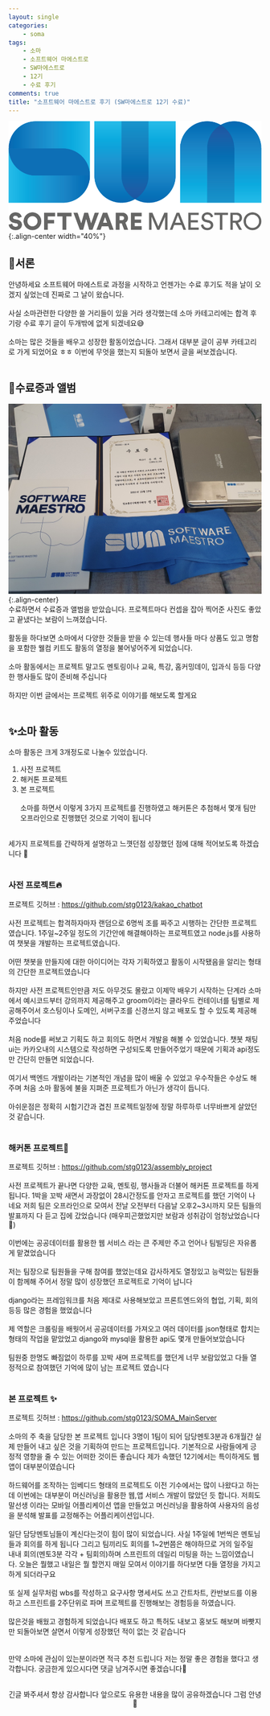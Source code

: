 ```yaml
---
layout: single
categories:
    - soma
tags:
    - 소마
    - 소프트웨어 마에스트로
    - SW마에스트로
    - 12기
    - 수료 후기
comments: true
title: "소프트웨어 마에스트로 후기 (SW마에스트로 12기 수료)"
---
```


![image](/assets/images/soma/somalogo2.png){:.align-center width="40%"}

## 📖서론
안녕하세요 소프트웨어 마에스트로 과정을 시작하고 언젠가는 수료 후기도 적을 날이 오겠지 싶었는데 진짜로 그 날이 왔습니다.<br>
<br>
사실 소마관련한 다양한 쓸 거리들이 있을 거라 생각했는데 소마 카테고리에는 합격 후기랑 수료 후기 글이 두개밖에 없게 되겠네요😅<br>
<br>
소마는 많은 것들을 배우고 성장한 활동이었습니다. 그래서 대부분 글이 공부 카테고리로 가게 되었어요 ㅎㅎ 이번에 무엇을 했는지 되돌아 보면서 글을 써보겠습니다.<br>
<br>

## 👏수료증과 앨범
![image](/assets/images/soma/soma_end1.jpeg){:.align-center}
<br>
수료하면서 수료증과 앨범을 받았습니다. 프로젝트마다 컨셉을 잡아 찍어준 사진도 좋았고 끝냈다는 보람이 느껴졌습니다.<br>
<br>
활동을 하다보면 소마에서 다양한 것들을 받을 수 있는데 행사들 마다 상품도 있고 명함을 포함한 웰컴 키트도 활동의 열정을 불어넣어주게 되었습니다.<br>
<br>
소마 활동에서는 프로젝트 말고도 멘토링이나 교육, 특강, 홈커밍데이, 입과식 등등 다양한 행사들도 많이 준비해 주십니다<br>
<br>
하지만 이번 글에서는 프로젝트 위주로 이야기를 해보도록 할게요<br>
<br>

## ✨소마 활동
소마 활동은 크게 3개정도로 나눌수 있었습니다.<br>

1. 사전 프로젝트
2. 해커톤 프로젝트
3. 본 프로젝트
<br><br>
소마를 하면서 이렇게 3가지 프로젝트를 진행하였고 해커톤은 추첨해서 몇개 팀만 오프라인으로 진행했던 것으로 기억이 됩니다<br>
<br>
세가지 프로젝트를 간략하게 설명하고 느꼇던점 성장했던 점에 대해 적어보도록 하겠습니다 🌟<br>
<br>

### 사전 프로젝트🔥

프로젝트 깃허브 : <a href="https://github.com/stg0123/kakao_chatbot" target="_blank">https://github.com/stg0123/kakao_chatbot</a><br>
<br>
사전 프로젝트는 합격하자마자 랜덤으로 6명씩 조를 짜주고 시행하는 간단한 프로젝트 였습니다. 1주일~2주일 정도의 기간안에 해결해야하는 프로젝트였고 node.js를 사용하여 챗봇을 개발하는 프로젝트였습니다.<br>
<br>
어떤 챗봇을 만들지에 대한 아이디어는 각자 기획하였고 활동이 시작됐음을 알리는 형태의 간단한 프로젝트였습니다<br>
<br>
하지만 사전 프로젝트인만큼 저도 아무것도 몰랐고 이제막 배우기 시작하는 단계라 소마에서 예시코드부터 강의까지 제공해주고 groom이라는 클라우드 컨테이너를 팀별로 제공해주어서 호스팅이나 도메인, 서버구조를 신경쓰지 않고 배포도 할 수 있도록 제공해 주었습니다<br>
<br>
처음 node를 써보고 기획도 하고 회의도 하면서 개발을 해볼 수 있었습니다. 챗봇 채팅 ui는 카카오내의 시스템으로 작성하면 구성되도록 만들어주었기 때문에 기획과 api정도만 간단히 만들면 되었습니다.<br>
<br>
여기서 백엔드 개발이라는 기본적인 개념을 많이 배울 수 있었고 우수작들은 수상도 해주며 처음 소마 활동에 불을 지펴준 프로젝트가 아닌가 생각이 듭니다.<br>
<br>
아쉬운점은 정확히 시험기간과 겹친 프로젝트일정에 정말 하루하루 너무바쁘게 살았던것 같습니다.<br>
<br>

### 해커톤 프로젝트🔎

프로젝트 깃허브 : <a href="https://github.com/stg0123/assembly_project" target="_blank">https://github.com/stg0123/assembly_project</a><br>
<br>
사전 프로젝트가 끝나면 다양한 교육, 멘토링, 행사들과 더불어 해커톤 프로젝트를 하게 됩니다. 1박을 꼬박 새면서 과장없이 28시간정도를 안자고 프로젝트를 했던 기억이 나네요 저희 팀은 오프라인으로 모여서 전날 오전부터 다음날 오후2~3시까지 모든 팀들의 발표까지 다 듣고 집에 갔었습니다 (매우피곤했었지만 보람과 성취감이 엄청났었습니다🙌)<br>
<br>
이번에는 공공데이터를 활용한 웹 서비스 라는 큰 주제만 주고 언어나 팀빌딩은 자유롭게 맡겼었습니다<br>
<br>
저는 팀장으로 팀원들을 구해 참여를 했었는데요 감사하게도 열정있고 능력있는 팀원들이 함께해 주어서 정말 많이 성장했던 프로젝트로 기억이 납니다<br>
<br>
django라는 프레임워크를 처음 제대로 사용해보았고 프론트엔드와의 협업, 기획, 회의 등등 많은 경험을 했었습니다<br>
<br>
제 역할은 크롤링을 배웟어서 공공데이터를 가져오고 여러 데이터를 json형태로 합치는 형태의 작업을 맡았었고 django와 mysql을 활용한 api도 몇개 만들어보았습니다<br>
<br>
팀원중 한명도 빠짐없이 하루를 꼬박 새며 프로젝트를 했던게 너무 보람있었고 다들 열정적으로 참여했던 기억에 많이 남는 프로젝트 였습니다<br>
<br>

### 본 프로젝트 ✨

프로젝트 깃허브 : <a href="https://github.com/stg0123/SOMA_MainServer" target="_blank">https://github.com/stg0123/SOMA_MainServer</a><br>
<br>
소마의 주 축을 담당한 본 프로젝트 입니다 3명이 1팀이 되어 담당멘토3분과 6개월간 실제 만들어 내고 싶은 것을 기획하여 만드는 프로젝트입니다. 기본적으로 사람들에게 긍정적 영향을 줄 수 있는 어떠한 것이든 좋습니다 제가 속했던 12기에서는 특이하게도 웹 앱이 대부분이였습니다<br>
<br>
하드웨어를 조작하는 임베디드 형태의 프로젝트도 이전 기수에서는 많이 나왔다고 하는데 이번에는 대부분이 머신러닝을 활용한 웹,앱 서비스 개발이 많았던 듯 합니다. 저희도 말선생 이라는 모바일 어플리케이션 앱을 만들었고 머신러닝을 활용하여 사용자의 음성을 분석해 발표를 교정해주는 어플리케이션입니다.<br>
<br>
일단 담당멘토님들이 계신다는것이 힘이 많이 되었습니다. 사실 1주일에 1번씩은 멘토님들과 회의를 하게 됩니다 그리고 팀끼리도 회의를 1~2번쯤은 해야하므로 거의 일주일 내내 회의(멘토3분 각각 + 팀회의)하며 스프린트의 데일리 미팅을 하는 느낌이였습니다. 오늘은 뭘했고 내일은 뭘 할껀지 매일 모여서 이야기를 하다보면 다들 열정을 가지고 하게 되더라구요<br>
<br>
또 실제 실무처럼 wbs를 작성하고 요구사항 명세서도 쓰고 간트차트, 칸반보드를 이용하고 스프린트를 2주단위로 파며 프로젝트를 진행해보는 경험등을 하였습니다.<br>
<br>
많은것을 배웠고 경험하게 되었습니다 배포도 하고 특허도 내보고 홍보도 해보며 바빳지만 되돌아보면 살면서 이렇게 성장했던 적이 없는 것 같습니다<br>
<br>
<br>
만약 소마에 관심이 있는분이라면 적극 추천 드립니다 저는 정말 좋은 경험을 했다고 생각합니다. 궁금한게 있으시다면 댓글 남겨주시면 좋겠습니다💫<br>
<br>
<center>긴글 봐주셔서 항상 감사합니다 앞으로도 유용한 내용을 많이 공유하겠습니다 그럼 안녕 👋</center>